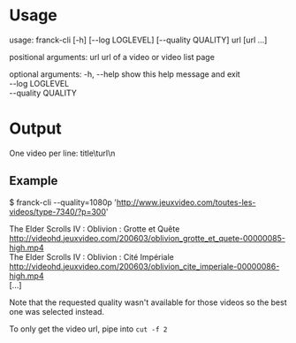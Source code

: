 # Usage

usage: franck-cli [-h] [--log LOGLEVEL] [--quality QUALITY] url [url ...]

positional arguments:
  url                url of a video or video list page

optional arguments:
  -h, --help         show this help message and exit<br>
  --log LOGLEVEL<br>
  --quality QUALITY

# Output

One video per line: title\turl\n

## Example

$ franck-cli --quality=1080p  'http://www.jeuxvideo.com/toutes-les-videos/type-7340/?p=300'

The Elder Scrolls IV : Oblivion : Grotte et Quête http://videohd.jeuxvideo.com/200603/oblivion_grotte_et_quete-00000085-high.mp4<br>
The Elder Scrolls IV : Oblivion : Cité Impériale  http://videohd.jeuxvideo.com/200603/oblivion_cite_imperiale-00000086-high.mp4<br>
[...]

Note that the requested quality wasn't available for those videos so the best one was selected instead.

To only get the video url, pipe into `cut -f 2`
